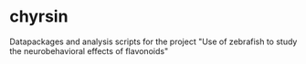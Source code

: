 # chyrsin
Datapackages and analysis scripts for the project "Use of zebrafish to study the neurobehavioral effects of flavonoids"

